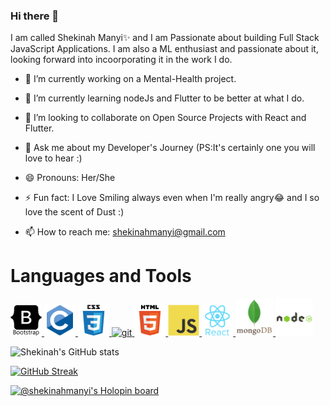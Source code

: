 ### Hi there 👋

I am called Shekinah Manyi✨ and I am Passionate about building Full Stack JavaScript Applications. I am also a ML enthusiast and passionate about it, looking forward into incoorporating it in the work I do.

- 🔭 I’m currently working on a Mental-Health project.

- 🌱 I’m currently learning nodeJs and Flutter to be better at what I do.

- 👯 I’m looking to collaborate on Open Source Projects with React and Flutter.

- 💬 Ask me about my Developer's Journey (PS:It's certainly one you will love to hear :)

- 😄 Pronouns: Her/She

- ⚡ Fun fact: I Love Smiling always even when I'm really angry😂 and I so love the scent of Dust :)

- 📫 How to reach me: shekinahmanyi@gmail.com

# Languages and Tools
<p align="left"> <a href="https://getbootstrap.com" target="_blank" rel="noreferrer"> <img src="https://raw.githubusercontent.com/devicons/devicon/master/icons/bootstrap/bootstrap-plain-wordmark.svg" alt="bootstrap" width="50" height="50"/> </a> <a href="https://www.cprogramming.com/" target="_blank" rel="noreferrer"> <img src="https://raw.githubusercontent.com/devicons/devicon/master/icons/c/c-original.svg" alt="c" width="50" height="50"/> </a> <a href="https://www.w3schools.com/css/" target="_blank" rel="noreferrer"> <img src="https://raw.githubusercontent.com/devicons/devicon/master/icons/css3/css3-original-wordmark.svg" alt="css3" width="50" height="50"/> </a> <a href="https://git-scm.com/" target="_blank" rel="noreferrer"> <img src="https://www.vectorlogo.zone/logos/git-scm/git-scm-icon.svg" alt="git" width="50" height="50"/> </a> <a href="https://www.w3.org/html/" target="_blank" rel="noreferrer"> <img src="https://raw.githubusercontent.com/devicons/devicon/master/icons/html5/html5-original-wordmark.svg" alt="html5" width="50" height="50"/> </a> <a href="https://developer.mozilla.org/en-US/docs/Web/JavaScript" target="_blank" rel="noreferrer"> <img src="https://raw.githubusercontent.com/devicons/devicon/master/icons/javascript/javascript-original.svg" alt="javascript" width="50" height="50"/> </a> <a
<a href="https://reactjs.org/" target="_blank" rel="noreferrer"> <img 
src="https://raw.githubusercontent.com/devicons/devicon/master/icons/react/react-original-wordmark.svg" alt="react" width="50" height="50"/> </a>
<a href="https://www.mongodb.com/" target="_blank" rel="noreferrer"> <img src="https://raw.githubusercontent.com/devicons/devicon/master/icons/mongodb/mongodb-original-wordmark.svg" alt="mongodb" width="60" height="60"/> </a>    <a href="https://nodejs.org" target="_blank" rel="noreferrer"> <img src="https://raw.githubusercontent.com/devicons/devicon/master/icons/nodejs/nodejs-original-wordmark.svg" alt="nodejs" width="60" height="60"/> </a>
</p>

![Shekinah's GitHub stats](https://github-readme-stats.vercel.app/api?username=shekinahmanyi&show_icons=true&theme=black)

[![GitHub Streak](https://streak-stats.demolab.com/?user=shekinahmanyi&theme=dark)](https://git.io/streak-stats)

[![@shekinahmanyi's Holopin board](https://holopin.io/api/user/board?user=shekinahmanyi)](https://holopin.io/@shekinahmanyi)

<!--
**shekinahmanyi/shekinahmanyi** is a ✨ _special_ ✨ repository because its `README.md` (this file) appears on your GitHub profile.

Here are some ideas to get you started:

- 🔭 I’m currently working on ...
- 🌱 I’m currently learning ...
- 👯 I’m looking to collaborate on ...
- 🤔 I’m looking for help with ...
- 💬 Ask me about ...
- 📫 How to reach me: ...
- 😄 Pronouns: ...
- ⚡ Fun fact: ...
-->
